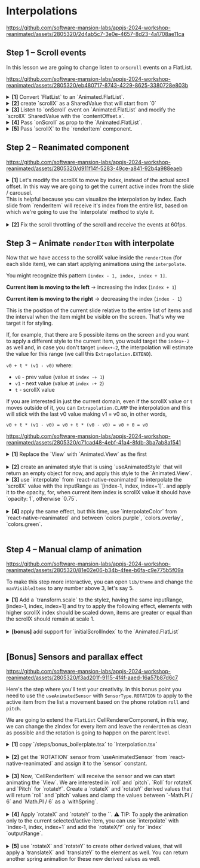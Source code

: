 # Interpolations

https://github.com/software-mansion-labs/appjs-2024-workshop-reanimated/assets/2805320/2d4ab5c7-3e0e-4657-8d23-4a1708ae11ca

## Step 1 – Scroll events

In this lesson we are going to change listen to `onScroll` events on a FlatList.

https://github.com/software-mansion-labs/appjs-2024-workshop-reanimated/assets/2805320/eb480717-8743-4229-8625-3380728e803b

<details>
<summary>
  <b>[1]</b> Convert `FlatList` to an `Animated.FlatList`.
</summary>

```jsx
import Animated from 'react-native-reanimated';

<Animated.FlatList
  data={item}
  ...
/>
```

</details>

<details>
<summary>
  <b>[2]</b> create `scrollX` as a SharedValue that will start from `0`
</summary>

```jsx
import { useSharedValue } from "react-native-reanimated";

export function Interpolation() {
  const scrollX = useSharedValue(0);
  // ...
}
```

</details>

<details>
<summary>
  <b>[3]</b> Listen to `onScroll` event on `Animated.FlatList` and modify the `scrollX` SharedValue with the `contentOffset.x`.
</summary>

```jsx
import { useAnimatedScrollHandler } from "react-native-reanimated";

// shorthand notation
const onScroll = useAnimatedScrollHandler((e) => {
  scrollX.value = e.contentOffset.x;
});

// targeting specifically onScroll
const onScroll = useAnimatedScrollHandler({
  onScroll: (e) => {
    scrollX.value = e.contentOffset.x;
  },
});
```

</details>

<details>
<summary>
  <b>[4]</b> Pass `onScroll` as prop to the `Animated.FlatList`.
</summary>

```jsx
import Animated from "react-native-reanimated";

<Animated.FlatList
  data={items}
  onScroll={onScroll} //<-
/>;
```

</details>

<details>
<summary>
  <b>[5]</b> Pass `scrollX` to the `renderItem` component.
</summary>

```jsx
import Animated from "react-native-reanimated";

<Animated.FlatList
  data={items}
  renderItem={(props) => <Item {...props} scrollX={scrollX} />}
/>;

export function Item({ item, index, scrollX }: ItemProps) {
  //...
}
```

  <details>
  <summary>
    Don't forget to extend the `ItemProps` type to receive `scrollX` as well so you have everything typed.
  </summary>

```tsx
import { SharedValue } from "react-native-reanimated";

type ItemProps = ListRenderItemInfo<ItemType> & {
  scrollX: SharedValue<number>;
};
```

  </details>

⚠️ TIP: Render `AnimatedText` inside the `Item` component to easily visualize the scrollX value that will change while scrolling.

</details>

## Step 2 – Reanimated component

https://github.com/software-mansion-labs/appjs-2024-workshop-reanimated/assets/2805320/d911f14f-5283-49ce-a841-92b4a988eaeb

<details>
<summary>
  <b>[1]</b> Let's modify the scrollX to move by index, instead of the actual scroll offset.
  In this way we are going to get the current active index from the slide / carousel.
  <br/>
  This is helpful because you can visualize the interpolation by index. Each slide from `renderItem` will receive it's index from the entire list, based on which we're going to use the `interpolate` method to style it.
  <br/>
</summary>

```tsx
import {
  useSharedValue,
  useAnimatedScrollHandler,
} from "react-native-reanimated";

const scrollX = useSharedValue(0);
const onScroll = useAnimatedScrollHandler((e) => {
  scrollX.value = e.contentOffset.x / (layout.itemSize + layout.spacing);
});
```

⚠️ TIP: You already have the item size (width, in our case because we're using a horizontal list) and it's used for snapToInterval.

</details>
<br/>
<details>
<summary>
  <b>[2]</b> Fix the scroll throttling of the scroll and receive the events at 60fps.
</summary>

```tsx
import { Animated } from "react-native-reanimated";

<Animated.FlatList
  scrollEventThrottle={16.67}
  // or
  // scrollEventThrottle={1000 / 60}
/>;
```

<br/>

⚠️ TIP: `16.67` means `60 times per second`, and the equation is `1000 / 60` -> how many frames per second do you want to receive from the scroll event.

</details>

## Step 3 – Animate `renderItem` with interpolate

Now that we have access to the scrollX value inside the `renderItem` (for each slide item), we can start applying animations using the `interpolate`.

You might recognize this pattern `[index - 1, index, index + 1]`.

**Current item is moving to the left** -> increasing the index (`index + 1`)

**Current item is moving to the right** -> decreasing the index (`index - 1`)

This is the position of the current slide relative to the entire list of items and the
interval when the item might be visible on the screen. That's why we target it for styling.

If, for example, that there are 5 possible items on the screen and you want to apply a different style to the current item, you would target the `index+-2` as well and, in case you don't target `index+-2`, the interpolation will estimate the value for this range (we call this `Extrapolation.EXTEND`).

`v0 + t * (v1 - v0)` where:

- `v0` - prev value (value at `index -+ 1`)
- `v1` - next value (value at `index -+ 2`)
- `t` - scrollX value

If you are interested in just the current domain, even if the scrollX value or `t` moves
outside of it, you can `Extrapolation.CLAMP` the interpolation and this will stick with the last v0 value
making v1 = v0 so, in other words,

`v0 + t * (v1 - v0) = v0 + t * (v0 - v0) = v0 + 0 = v0`

https://github.com/software-mansion-labs/appjs-2024-workshop-reanimated/assets/2805320/c71cad48-4ebf-41a4-8fdb-3ba7ab8a1541

<details>

<summary>
  <b>[1]</b> Replace the `View` with `Animated.View` as the first
</summary>

```jsx
import Animated from "react-native-reanimated";

export function Item({ item, index, scrollX }: ItemProps) {
  return <Animated.View style={[styles.item]}></Animated.View>;
}
```

</details>
<br/>
<details>

<summary>
  <b>[2]</b> create an animated style that is using `useAnimatedStyle` that will return an empty object for now, and apply this style to the `Animated.View`.
</summary>

```jsx
import Animated from "react-native-reanimated";

export function Item({ item, index, scrollX }: ItemProps) {
  const stylez = useAnimatedStyle(() => {
    return {};
  });
  return <Animated.View style={[styles.item, stylez]}></Animated.View>;
}
```

</details>

<details>

<summary>
  <b>[3]</b> use `interpolate` from `react-native-reanimated` to interpolate the `scrollX` value with the inputRange as `[index-1, index, index+1]`. and apply it to the opacity, for, when current item index is scrollX value it should have `opacity: 1`, otherwise `0.75`.
</summary>

```jsx
import Animated, { interpolate } from "react-native-reanimated";

export function Item({ item, index, scrollX }: ItemProps) {
  const stylez = useAnimatedStyle(() => {
    return {
      opacity: interpolate(
        scrollX.value,
        [index - 1, index, index + 1],
        [0.75, 1, 0.75]
      ),
    };
  });
  return <Animated.View style={[styles.item, stylez]}></Animated.View>;
}
```

</details>

<br/>
<details>

<summary>
  <b>[4]</b> apply the same effect, but this time, use `interpolateColor` from `react-native-reanimated` and between `colors.purple`, `colors.overlay`, `colors.green`.
</summary>

```jsx
import Animated, { interpolateColor } from "react-native-reanimated";

export function Item({ item, index, scrollX }: ItemProps) {
  const stylez = useAnimatedStyle(() => {
    return {
      backgroundColor: interpolateColor(
        scrollX.value,
        [index - 1, index, index + 1],
        [colors.purple, colors.overlay, colors.green]
      ),
    };
  });

  return <Animated.View style={[styles.item, stylez]}></Animated.View>;
}
```

</details>

<br/>

## Step 4 – Manual clamp of animation

https://github.com/software-mansion-labs/appjs-2024-workshop-reanimated/assets/2805320/81e02e06-b34b-4fee-b6fa-c9e775b5f09a

To make this step more interactive, you can open `lib/theme` and change the `maxVisibleItems` to any number above 3, let's say 5.

<details>

<summary>
  <b>[1]</b> Add a `transform.scale` to the stylez, having the same inputRange, [index-1, index, index+1] and try to apply the following effect, elements with higher scrollX index should be scaled down, items are greater or equal than the scrollX should remain at scale 1.
</summary>

```jsx
import Animated, {
  interpolate,
  interpolateColor,
} from "react-native-reanimated";

export function Item({ item, index, scrollX }: ItemProps) {
  const stylez = useAnimatedStyle(() => {
    return {
      backgroundColor: interpolateColor(
        scrollX.value,
        [index - 1, index, index + 1],
        [colors.purple, colors.overlay, colors.green]
      ),
      transform: [
        {
          scale: interpolate(
            scrollX.value,
            [index - 1, index, index + 1],
            [0.9, 1, 1]
          ),
        },
      ],
    };
  });

  return <Animated.View style={[styles.item, stylez]}></Animated.View>;
}
```

</details>
<br/>

<details>

<summary>
  <b>[bonus]</b> add support for `initialScrollIndex` to the `Animated.FlatList`
</summary>

```jsx
import Animated from "react-native-reanimated";

<Animated.FlatList
  initialScrollIndex={1}
  getItemLayout={(_, index) => ({
    length: layout.itemSize + layout.spacing,
    offset: (layout.itemSize + layout.spacing) * index,
    index,
  })}
```

</details>
<br/>

## [Bonus] Sensors and parallax effect

https://github.com/software-mansion-labs/appjs-2024-workshop-reanimated/assets/2805320/f3ad201f-9115-4f4f-aaed-16a57b87d6c7

Here's the step where you'll test your creativity. In this bonus point you need to use the `useAnimatedSensor` with `SensorType.ROTATION` to apply to the active item from the list a movement based on the phone rotation `roll` and `pitch`.

We are going to extend the `FlatList` CellRendererComponent, in this way, we can change the zIndex for every item and leave the `renderItem` as clean as possible and the rotation is going to happen on the parent level.

<details>

<summary>
  <b>[1]</b> copy `/steps/bonus_boilerplate.tsx` to `Interpolation.tsx`
</summary>
</details>
<br/>
<details>

<summary>
  <b>[2]</b> get the `ROTATION` sensor from `useAnimatedSensor` from `react-native-reanimated` and assign it to the `sensor` constant.
</summary>

```jsx
import { useAnimatedSensor, SensorType } from "react-native-reanimated";

const sensor = useAnimatedSensor(SensorType.ROTATION, {
  interval: 20,
});
```

</details>
<br/>
<details>

<summary>
  <b>[3]</b> Now, `CellRenderItem` will receive the sensor and we can start animating the `View`. We are interested in `roll` and `pitch`. `Roll` for rotateX and `Pitch` for `rotateY`. Create a `rotateX` and `rotateY` derived values that will return `roll` and `pitch` values and clamp the values between `-Math.PI / 6` and `Math.PI / 6` as a `withSpring`.
</summary>

```jsx
const rotateX = useDerivedValue(() => {
  const { roll } = sensor.sensor.value;
  const angle = clamp(roll, -Math.PI / 6, Math.PI / 6);
  return withSpring(-angle, { damping: 300 });
});
const rotateY = useDerivedValue(() => {
  const { pitch } = sensor.sensor.value;
  // const angle = clamp(pitch, -Math.PI / 6, Math.PI / 6);
  // Compensate the "default" angle that a user might hold the phone at :)
  // 40 degrees to radians
  const angle = clamp(pitch, -Math.PI / 4, Math.PI) - 40 * (Math.PI / 180);
  return withSpring(-angle, { damping: 300 });
});
```

</details>
<br />
<details>

<summary>
  <b>[4]</b> Apply `rotateX` and `rotateY` to the `<Animated.View />`.
  ⚠️ TIP: To apply the animation only to the current selected/active item, you can use `interpolate` with `index-1, index, index+1` and add the `rotateX/Y` only for `index` `outputRange`.
</summary>

```jsx
const stylez = useAnimatedStyle(() => {
  return {
    // ...
    transform: [
      {
        perspective: layout.itemSize * 4,
      },
      {
        rotateY: `${interpolate(
          scrollX.value,
          [index - 1, index, index + 1],
          [0, rotateX.value, 0],
          Extrapolation.CLAMP
        )}rad`,
      },
      {
        rotateX: `${interpolate(
          scrollX.value,
          [index - 1, index, index + 1],
          [0, rotateY.value, 0],
          Extrapolation.CLAMP
        )}rad`,
      },
    ],
  };
});
```

</details>
<br />
<details>

<summary>
  <b>[5]</b> use `rotateX` and `rotateY` to create other derived values, that will apply a `translateX` and `translateY` to the element as well. You can return another spring animation for these new derived values as well.
</summary>

```jsx
const translateX = useDerivedValue(() => {
  return withSpring(-rotateX.value * 100, { damping: 300 });
});
const translateY = useDerivedValue(() => {
  return withSpring(rotateY.value * 100, { damping: 300 });
});

const stylez = useAnimatedStyle(() => {
  return {
    // ...
    transform: [
      {
        perspective: layout.itemSize * 4,
      },
      // ...rotateX, rotateY
      {
        translateY: interpolate(
          scrollX.value,
          [index - 1, index, index + 1],
          [0, translateY.value, 0],
          Extrapolation.CLAMP
        ),
      },
      {
        translateX: interpolate(
          scrollX.value,
          [index - 1, index, index + 1],
          [0, translateX.value, 0],
          Extrapolation.CLAMP
        ),
      },
    ],
  };
});
```

</details>
<br />
